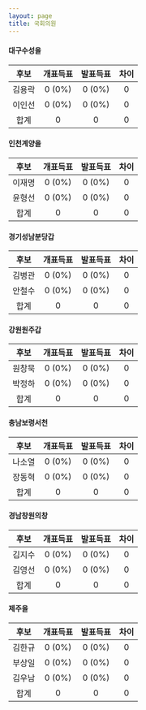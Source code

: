 ```yaml
---
layout: page
title: 국회의원
---
```


#### 대구수성을

|후보|개표득표|발표득표|차이|
|:----:|:----:|:----:|:----:|
|김용락|0 (0%)|0 (0%)|0|
|이인선|0 (0%)|0 (0%)|0|
|합계|0|0|0|

#### 인천계양을

|후보|개표득표|발표득표|차이|
|:----:|:----:|:----:|:----:|
|이재명|0 (0%)|0 (0%)|0|
|윤형선|0 (0%)|0 (0%)|0|
|합계|0|0|0|

#### 경기성남분당갑

|후보|개표득표|발표득표|차이|
|:----:|:----:|:----:|:----:|
|김병관|0 (0%)|0 (0%)|0|
|안철수|0 (0%)|0 (0%)|0|
|합계|0|0|0|

#### 강원원주갑

|후보|개표득표|발표득표|차이|
|:----:|:----:|:----:|:----:|
|원창묵|0 (0%)|0 (0%)|0|
|박정하|0 (0%)|0 (0%)|0|
|합계|0|0|0|

#### 충남보령서천

|후보|개표득표|발표득표|차이|
|:----:|:----:|:----:|:----:|
|나소열|0 (0%)|0 (0%)|0|
|장동혁|0 (0%)|0 (0%)|0|
|합계|0|0|0|

#### 경남창원의창

|후보|개표득표|발표득표|차이|
|:----:|:----:|:----:|:----:|
|김지수|0 (0%)|0 (0%)|0|
|김영선|0 (0%)|0 (0%)|0|
|합계|0|0|0|

#### 제주을

|후보|개표득표|발표득표|차이|
|:----:|:----:|:----:|:----:|
|김한규|0 (0%)|0 (0%)|0|
|부상일|0 (0%)|0 (0%)|0|
|김우남|0 (0%)|0 (0%)|0|
|합계|0|0|0|

